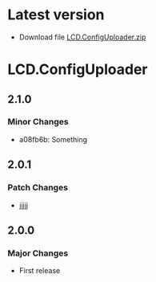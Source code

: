 # Latest version

* Download file [LCD.ConfigUploader.zip](./LCD.ProductWrapper.zip)

# LCD.ConfigUploader

## 2.1.0

### Minor Changes

- a08fb6b: Something

## 2.0.1

### Patch Changes

- jjjjj

## 2.0.0

### Major Changes

- First release
